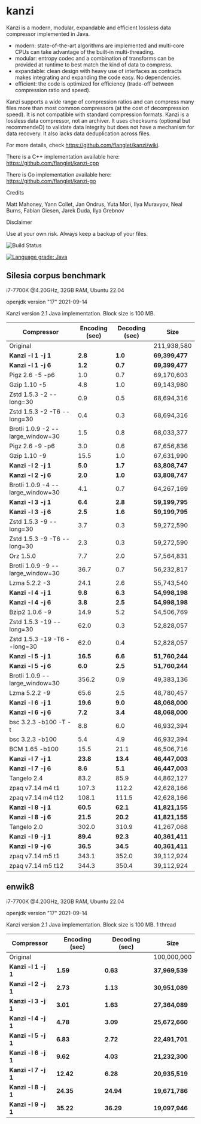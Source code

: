 kanzi
=====


Kanzi is a modern, modular, expandable and efficient lossless data compressor implemented in Java.

* modern: state-of-the-art algorithms are implemented and multi-core CPUs can take advantage of the built-in multi-threading.
* modular: entropy codec and a combination of transforms can be provided at runtime to best match the kind of data to compress.
* expandable: clean design with heavy use of interfaces as contracts makes integrating and expanding the code easy. No dependencies.
* efficient: the code is optimized for efficiency (trade-off between compression ratio and speed).

Kanzi supports a wide range of compression ratios and can compress many files more than most common compressors (at the cost of decompression speed).
It is not compatible with standard compression formats. 
Kanzi is a lossless data compressor, not an archiver. It uses checksums (optional but recommendeD) to validate data integrity but does not have a mechanism for data recovery. It also lacks data deduplication across files.


For more details, check https://github.com/flanglet/kanzi/wiki.

There is a C++ implementation available here: https://github.com/flanglet/kanzi-cpp

There is Go implementation available here: https://github.com/flanglet/kanzi-go

Credits

Matt Mahoney,
Yann Collet,
Jan Ondrus,
Yuta Mori,
Ilya Muravyov,
Neal Burns,
Fabian Giesen,
Jarek Duda,
Ilya Grebnov

Disclaimer

Use at your own risk. Always keep a backup of your files.

![Build Status](https://github.com/flanglet/kanzi/actions/workflows/ant.yml/badge.svg)

[![Language grade: Java](https://img.shields.io/lgtm/grade/java/g/flanglet/kanzi.svg?logo=lgtm&logoWidth=18)](https://lgtm.com/projects/g/flanglet/kanzi/context:java)

Silesia corpus benchmark
-------------------------

i7-7700K @4.20GHz, 32GB RAM, Ubuntu 22.04

openjdk version "17" 2021-09-14

Kanzi version 2.1 Java implementation. Block size is 100 MB. 


|        Compressor               | Encoding (sec)  | Decoding (sec)  |    Size          |
|---------------------------------|-----------------|-----------------|------------------|
|Original     	                  |                 |                 |   211,938,580    |
|**Kanzi -l 1 -j 1**              |    	 **2.8**    |     **1.0**     |  **69,399,477**  |
|**Kanzi -l 1 -j 6**              |      **1.2**    |     **0.7**     |  **69,399,477**  |
|Pigz 2.6 -5 -p6                  |        1.0      |       0.7       |    69,170,603    |
|Gzip 1.10 -5                     |        4.8      |       1.0       |    69,143,980    |
|Zstd 1.5.3 -2 --long=30          |	       0.9      |       0.5       |    68,694,316    |
|Zstd 1.5.3 -2 -T6 --long=30      |	       0.4      |       0.3       |    68,694,316    |
|Brotli 1.0.9 -2 --large_window=30|        1.5      |       0.8       |    68,033,377    |
|Pigz 2.6 -9 -p6                  |        3.0      |       0.6       |    67,656,836    |
|Gzip 1.10 -9                     |       15.5      |       1.0       |    67,631,990    |
|**Kanzi -l 2 -j 1**              |      **5.0**    |     **1.7**     |  **63,808,747**  |
|**Kanzi -l 2 -j 6**              |      **2.0**    |     **1.0**     |  **63,808,747**  |
|Brotli 1.0.9 -4 --large_window=30|        4.1      |       0.7       |    64,267,169    |
|**Kanzi -l 3 -j 1**              |      **6.4**    |     **2.8**     |  **59,199,795**  |
|**Kanzi -l 3 -j 6**              |      **2.5**    |     **1.6**     |  **59,199,795**  |
|Zstd 1.5.3 -9 --long=30          |	       3.7      |       0.3       |    59,272,590    |
|Zstd 1.5.3 -9 -T6 --long=30      |	       2.3      |       0.3       |    59,272,590    |
|Orz 1.5.0                        |	       7.7      |       2.0       |    57,564,831    |
|Brotli 1.0.9 -9 --large_window=30|       36.7      |       0.7       |    56,232,817    |
|Lzma 5.2.2 -3	                  |       24.1	    |       2.6       |    55,743,540    |
|**Kanzi -l 4 -j 1**              |      **9.8**    |     **6.3**     |  **54,998,198**  |
|**Kanzi -l 4 -j 6**              |      **3.8**    |     **2.5**     |  **54,998,198**  |
|Bzip2 1.0.6 -9	                  |       14.9      |       5.2       |    54,506,769	   |
|Zstd 1.5.3 -19 --long=30	        |       62.0      |       0.3       |    52,828,057    |
|Zstd 1.5.3 -19	-T6 --long=30     |       62.0      |       0.4       |    52,828,057    |
|**Kanzi -l 5 -j 1**              |     **16.5**    |     **6.6**     |  **51,760,244**  |
|**Kanzi -l 5 -j 6**              |      **6.0**    |     **2.5**     |  **51,760,244**  |
|Brotli 1.0.9 --large_window=30   |      356.2	    |       0.9       |    49,383,136    |
|Lzma 5.2.2 -9                    |       65.6	    |       2.5       |    48,780,457    |
|**Kanzi -l 6 -j 1**              |     **19.6**    |     **9.0**     |  **48,068,000**  |
|**Kanzi -l 6 -j 6**              |      **7.2**    |     **3.4**     |  **48,068,000**  |
|bsc 3.2.3 -b100 -T -t            |        8.8      |       6.0       |    46,932,394    |
|bsc 3.2.3 -b100                  |        5.4      |       4.9       |    46,932,394    |
|BCM 1.65 -b100                   |       15.5      |      21.1       |    46,506,716    |
|**Kanzi -l 7 -j 1**              |     **23.8**    |    **13.4**     |  **46,447,003**  |
|**Kanzi -l 7 -j 6**              |      **8.6**    |     **5.1**     |  **46,447,003**  |
|Tangelo 2.4	                    |       83.2      |      85.9       |    44,862,127    |
|zpaq v7.14 m4 t1                 |      107.3	    |     112.2       |    42,628,166    |
|zpaq v7.14 m4 t12                |      108.1	    |     111.5       |    42,628,166    |
|**Kanzi -l 8 -j 1**              |     **60.5**    |    **62.1**     |  **41,821,155**  |
|**Kanzi -l 8 -j 6**              |     **21.5**    |    **20.2**     |  **41,821,155**  |
|Tangelo 2.0	                    |      302.0      |     310.9       |    41,267,068    |
|**Kanzi -l 9 -j 1**              |     **89.4**    |    **92.3**     |  **40,361,411**  |
|**Kanzi -l 9 -j 6**              |     **36.5**    |    **34.5**     |  **40,361,411**  |
|zpaq v7.14 m5 t1                 |      343.1	    |     352.0       |    39,112,924    |
|zpaq v7.14 m5 t12                |	     344.3	    |     350.4       |    39,112,924    |



enwik8
-------

i7-7700K @4.20GHz, 32GB RAM, Ubuntu 22.04

openjdk version "17" 2021-09-14

Kanzi version 2.1 Java implementation. Block size is 100 MB. 1 thread


|        Compressor           | Encoding (sec)  | Decoding (sec)  |    Size          |
|-----------------------------|-----------------|-----------------|------------------|
|Original     	              |                 |                 |   100,000,000    |
|**Kanzi -l 1 -j 1**          |     **1.59**    |    **0.63**     |  **37,969,539**  |
|**Kanzi -l 2 -j 1**          |     **2.73**    |    **1.13**     |  **30,951,089**  |
|**Kanzi -l 3 -j 1**          |     **3.01**    |    **1.63**     |  **27,364,089**  |
|**Kanzi -l 4 -j 1**          |	    **4.78**    |    **3.09**     |  **25,672,660**  |
|**Kanzi -l 5 -j 1**          |	    **6.83**    |    **2.72**     |  **22,491,701**  |
|**Kanzi -l 6 -j 1**          |	    **9.62**    |    **4.03**     |  **21,232,300**  |
|**Kanzi -l 7 -j 1**          |	   **12.42**    |    **6.28**     |  **20,935,519**  |
|**Kanzi -l 8 -j 1**          |	   **24.35**    |   **24.94**     |  **19,671,786**  |
|**Kanzi -l 9 -j 1**          |	   **35.22**    |   **36.29**     |  **19,097,946**  |

